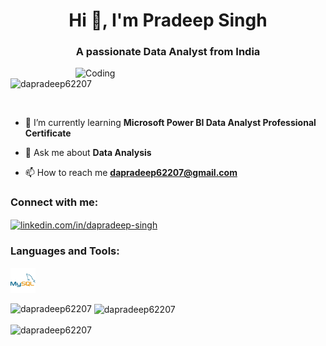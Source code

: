 <h1 align="center">Hi 👋, I'm Pradeep Singh</h1>
<h3 align="center">A passionate Data Analyst from India</h3>
<img align="right" alt="Coding" width="400" src="https://uploads-ssl.webflow.com/5c19020c997c25514d17d86f/614b7e249dbe1c69fad3a0f5_Analytics.gif>

<p align="left"> <img src="https://komarev.com/ghpvc/?username=dapradeep62207&label=Profile%20views&color=0e75b6&style=flat" alt="dapradeep62207" /> </p>

<p align="left"> <a href="https://twitter.com/" target="blank"><img src="https://img.shields.io/twitter/follow/?logo=twitter&style=for-the-badge" alt="" /></a> </p>

- 🌱 I’m currently learning **Microsoft Power BI Data Analyst Professional Certificate**

- 💬 Ask me about **Data Analysis**

- 📫 How to reach me **dapradeep62207@gmail.com**

<h3 align="left">Connect with me:</h3>
<p align="left">
<a href="https://linkedin.com/in/linkedin.com/in/dapradeep-singh" target="blank"><img align="center" src="https://raw.githubusercontent.com/rahuldkjain/github-profile-readme-generator/master/src/images/icons/Social/linked-in-alt.svg" alt="linkedin.com/in/dapradeep-singh" height="30" width="40" /></a>
</p>

<h3 align="left">Languages and Tools:</h3>
<p align="left"> <a href="https://www.mysql.com/" target="_blank" rel="noreferrer"> <img src="https://raw.githubusercontent.com/devicons/devicon/master/icons/mysql/mysql-original-wordmark.svg" alt="mysql" width="40" height="40"/> </a> </p>

<p><img align="left" src="https://github-readme-stats.vercel.app/api/top-langs?username=dapradeep62207&show_icons=true&locale=en&layout=compact" alt="dapradeep62207" /></p>

<p>&nbsp;<img align="center" src="https://github-readme-stats.vercel.app/api?username=dapradeep62207&show_icons=true&locale=en" alt="dapradeep62207" /></p>

<p><img align="center" src="https://github-readme-streak-stats.herokuapp.com/?user=dapradeep62207&" alt="dapradeep62207" /></p>
